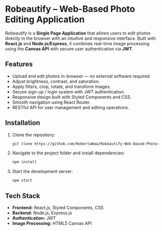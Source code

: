 # Robeautify – Web-Based Photo Editing Application

Robeautify is a **Single Page Application** that allows users to edit photos directly in the browser with an intuitive and responsive interface. Built with **React.js** and **Node.js/Express**, it combines real-time image processing using the **Canvas API** with secure user authentication via **JWT**.

## Features
- Upload and edit photos in-browser — no external software required.
- Adjust brightness, contrast, and saturation.
- Apply filters, crop, rotate, and transform images.
- Secure sign-up / login system with JWT authentication.
- Responsive design built with Styled Components and CSS.
- Smooth navigation using React Router.
- RESTful API for user management and editing operations.

## Installation
1. Clone the repository:
   ```bash
   git clone https://github.com/RobertaWaa/Robeautify-Web-Based-Photo-Editing-Application.git

2. Navigate to the project folder and install dependencies:

   ```bash
   npm install
   ```
3. Start the development server:

   ```bash
   npm start
   ```

## Tech Stack

* **Frontend:** React.js, Styled Components, CSS
* **Backend:** Node.js, Express.js
* **Authentication:** JWT
* **Image Processing:** HTML5 Canvas API
